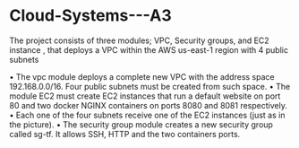 # Cloud-Systems---A3
The project consists of three modules; VPC, Security groups, and EC2 instance , that deploys a VPC within the AWS us-east-1 region with 4 public subnets

•	The vpc module deploys a complete new VPC with the address space 192.168.0.0/16. Four public subnets must be created from such space. 
•	The module EC2 must create EC2 instances that run a default website on port 80 and two docker NGINX containers on ports 8080 and 8081 respectively. 
•	Each one of the four subnets receive one of the EC2 instances (just as in the picture).
•	The security group module creates a new security group called sg-tf. It allows SSH, HTTP and the two containers ports.

